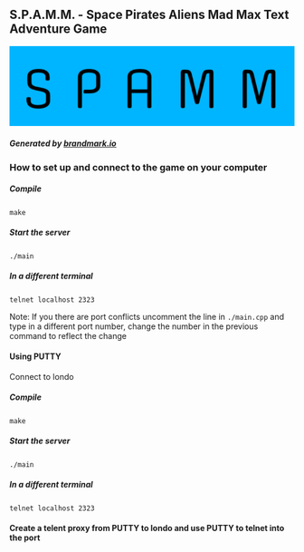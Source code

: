 ## S.P.A.M.M. - Space Pirates Aliens Mad Max Text Adventure Game
![logo_one](readme_images/SPAMMlogo.png)
##### Generated by [brandmark.io](https://brandmark.io)
### How to set up and connect to the game on your computer

##### Compile
`make `
##### Start the server
`./main`
##### In a different terminal
`telnet localhost 2323`

Note: If you there are port conflicts uncomment the line in `./main.cpp` and type in a different port number, change the number in the previous command to reflect the change

#### Using PUTTY
Connect to londo
##### Compile
`make `
##### Start the server
`./main`
##### In a different terminal
`telnet localhost 2323`
#### Create a telent proxy from PUTTY to londo and use PUTTY to telnet into the port


